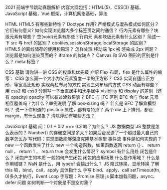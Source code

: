 2021 前端字节跳动真题解析
内容大纲包括：HTML(5)，CSS(3) 基础，JavaScript 基础，Vue 框架，计算机网络基础，算法

HTML
HTML5 有哪些新特性？
Doctype 作⽤? 严格模式与混杂模式如何区分？它们有何意义?
如何实现浏览器内多个标签页之间的通信？
⾏内元素有哪些？块级元素有哪些？ 空(void)元素有那些？⾏内元 素和块级元素有什么区别？
简述⼀下 src 与 href 的区别？
cookies,sessionStorage,localStorage 的区别？
HTML5 的离线储存的使用和原理？
怎样处理 移动端 1px 被 渲染成 2px 问题？
浏览器是如何渲染页面的？
iframe 的优缺点？
Canvas 和 SVG 图形的区别是什么？
meta 标签？

CSS 基础
请你讲一讲 CSS 的权重和优先级
介绍 Flex 布局，flex 是什么属性的缩写：
CSS 怎么画一个大小为父元素宽度一半的正方形？
CSS 实现自适应正方形、等宽高比矩形
实现两栏布局的方式
实现三列布局的方式
CSS 动画有哪些？
用 css2 和 css3 分别写一下垂直居中和水平居中
visibility 和 display 的差别（还有 opacity)
opacity 可以有过渡效果嘛？
BFC 与 IFC 区别
BFC 会与 float 元素相互覆盖吗？为什么？举例说明
了解 box-sizing 吗？
什么是 BFC
了解盒模型吗？
说一下你知道的 position 属性，都有啥特点？
两个 div 上下排列，都设 margin，有什么现象？
清除浮动有哪些方法？

JavaScript 基础
问：0.1 + 0.2 === 0.3 嘛？为什么？
JS 数据类型
JS 整数是怎么表示的？
Number() 的存储空间是多大？如果后台发送了一个超过最大自己的数字怎么办
写代码：实现函数能够深度克隆基本类型
事件流
事件是如何实现的？
new 一个函数发生了什么
new 一个构造函数，如果函数返回 return {} 、 return null ， return 1 ， return true 会发生什么情况？
symbol 有什么用处
闭包是什么？
闭包产生的本质
一般如何产生闭包
闭包的应用场景
什么是作用域？
什么是作用域链？
NaN 是什么，用 typeof 会输出什么？
JS 隐式转换，显示转换
了解 this 嘛，bind，call，apply 具体指什么
手写 bind、apply、call
setTimeout(fn, 0)多久才执行，Event Loop
手写题：Promise 原理
js 脚本加载问题，async、defer 问题
如何判断一个对象是不是空对象？

#### <script src=’xxx’/>外部 js 文件先加载还是 onload 先执行，为什么？

怎么加事件监听
事件传播机制（事件流）
说一下原型链和原型链的继承吧
说下对 JS 的了解吧
数组能够调用的函数有那些？
如何判断数组类型
函数中的 arguments 是数组吗？类数组转数组的方法了解一下？
用过 TypeScript 吗？它的作用是什么？
PWA 使用过吗？serviceWorker 的使用原理是啥？
ES6 之前使用 prototype 实现继承
如果一个构造函数，bind 了一个对象，用这个构造函数创建出的实例会继承这个对象的属性吗？为什么？
箭头函数和普通函数有啥区别？箭头函数能当构造函数吗？
知道 ES6 的 Class 嘛？Static 关键字有了解嘛
事件循环机制 （Event Loop）
手写题：数组扁平化
手写题：实现柯里化
手写题：数组去重
let 闭包
变量提升
instance 如何使用

Vue 框架
active-class 是哪个组件的属性？嵌套路由怎么定义？
怎么定义 vue-router 的动态路由？怎么获取传过来的动态参数？
vue-router 有哪几种导航钩子？
scss 是什么？在 vue.cli 中的安装使用步骤是？有哪几大特性？
mint-ui 是什么？怎么使用？说出至少三个组件使用方法？
v-model 是什么？怎么使用？ vue 中标签怎么绑定事件？
axios 是什么？怎么使用？描述使用它实现登录功能的流程？
axios+tp5 进阶中，调用 axios.post(‘api/user’)是进行的什么操作？axios.put(‘api/user/8′)呢？
什么是 RESTful API？怎么使用?
vuex 是什么？怎么使用？哪种功能场景使用它？
mvvm 框架是什么？它和其它框架（jquery）的区别是什么？哪些场景适合？
自定义指令（v-check、v-focus）的方法有哪些？它有哪些钩子函数？还有哪些钩子函数参数？
说出至少 4 种 vue 当中的指令和它的用法？
vue-router 是什么？它有哪些组件？
导航钩子有哪些？它们有哪些参数？
Vue 的双向数据绑定原理是什么？
请详细说下你对 vue 生命周期的理解？
请说下封装 vue 组件的过程？
你是怎么认识 vuex 的？
vue-loader 是什么？使用它的用途有哪些？
请说出 vue.cli 项目中 src 目录每个文件夹和文件的用法？
vue.cli 中怎样使用自定义的组件？有遇到过哪些问题吗？
聊聊你对 Vue.js 的 template 编译的理解？
Vuex 是什么？为什么使用 Vuex？
vuejs 与 angularjs 的区别？
vue 为什么不直接操作 dom？
你怎么理解 vue 是一个渐进式的框架？
Vue 声明组件的 state 是用 data 方法，那为什么 data 是通过一个 function 来返回一个对象，而不是直接写一个对象呢？
说下 vue 组件之间的通信？
vue 中 mixin 与 extend 区别？

计算机网络基础
HTTP 缓存
HTTP 常用的状态码及使用场景？
你知道 302 状态码是什么嘛？你平时浏览网页的过程中遇到过哪些 302 的场景？
HTTP 常用的请求方式，区别和用途？
你对计算机网络的认识怎么样
HTTPS 是什么？具体流程
三次握手和四次挥手
在交互过程中如果数据传送完了，还不想断开连接怎么办，怎么维持？
你对 TCP 滑动窗口有了解嘛？
WebSocket 与 Ajax 的区别
了解 WebSocket 嘛？
HTTP 如何实现长连接？在什么时候会超时？
Fetch API 与传统 Request 的区别
POST 一般可以发送什么类型的文件，数据处理的问题
TCP 如何保证有效传输及拥塞控制原理。
http 知道嘛？哪一层的协议？（应用层）
OSI 七层模型和 TCP/IP 四层模型
TCP 协议怎么保证可靠的，UDP 为什么不可靠？
HTTP 2 改进
DDOS 攻击

算法
链表
前序遍历判断回文链表
反转链表
合并 K 个升序链表
K 个一组翻转链表
环形链表
排序链表
相交链表
字符串

【面试真题】最长回文子串【双指针】
最长公共前缀【双指针】
无重复字符的最长子串【双指针】
【面试真题】最小覆盖子串【滑动窗口】
数组问题

【面试真题】俄罗斯套娃信封问题【排序+最长上升子序列】
最长连续递增序列【快慢指针】
最长连续序列 【哈希表】
【面试真题】盛最多水的容器【哈希表】
寻找两个正序数组的中位数【双指针】
删除有序数组中的重复项【快慢指针】
和为 K 的子数组【哈希表】
nSum 问题【哈希表】
【面试真题】接雨水【暴力+备忘录优化】
跳跃游戏【贪心算法】
二叉树

二叉树的最近公共祖先
二叉搜索树中的搜索
删除二叉搜索树中的节点
完全二叉树的节点个数
二叉树的锯齿形层序遍历
排序算法

用最少数量的箭引爆气球
合并区间【排序算法+区间问题】
二分查找

判断子序列【二分查找】
在排序数组中查找元素的第一个和最后一个位置【二分搜索】
动态规划

最长递增子序列
【面试真题】 零钱兑换
【面试真题】 最长公共子序列
编辑距离
【面试真题】最长回文子序列
【面试真题】最大子序和
【面试真题】 买卖股票的最佳时机
BFS

打开转盘锁
二叉树的最小深度
栈
最小栈【栈】
下一个更大元素
【面试真题】有效的括号
简化路径
DFS

岛屿的最大面积
相同的树

回溯算法
N 皇后
全排列
括号生成
复原 IP 地址
子集

#### 前端字节（实习）

一面
自我介绍
介绍项目
滑动懒加载如何实现
如果出现了问题怎么办
http 状态码
讲一下 http 缓存
promise
设计方法清理缓存
爬楼梯
vue 响应式原理
了解 react 吗
二面
介绍一下做过的项目
看题说输出: 原型链，this，promise
实现[[‘a’, ‘b’], [‘n’, ‘m’], [‘0’, ‘1’]] => [“an0”, “an1”, “am0”, “am1”, “bn0”, “bn1”, “bm0”, “bm1”]
实现事件代理
输入 url 到页面渲染
三面
自我介绍
根据自我介绍的内容进行提问
js 和 java 的区别
作用域 和 this 相关的题目
一道 js 编程题
对 css 的了解
css 样式优先级
前端性能衡量指标
前端性能优化方法
hr 面
自我介绍
为什么学前端
职业规划
实习目的
入职时间
对部门的了解
反问
